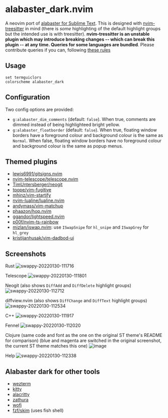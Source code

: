 alabaster_dark.nvim
===

A neovim port of [alabaster for Sublime Text](https://github.com/tonsky/sublime-scheme-alabaster). This is designed with [nvim-treesitter](https://github.com/nvim-treesitter/nvim-treesitter) in mind (there is _some_ highlighting of the default highlight groups but the intended use is with treesitter). **nvim-tressitter is an unstable plugin which may introduce breaking changes -- which can break this plugin -- at any time. Queries for some languages are bundled**. Please contribute queries if you can, following [these rules](https://github.com/tonsky/sublime-scheme-alabaster#motivation)

## Usage
```vim
set termguiclors
colorscheme alabaster_dark
```
## Configuration
Two config options are provided:
- `g:alabaster_dim_comments` (default: `false`). When true, comments are dimmed instead of being highlighteed bright yellow.
- `g:alabaster_floatborder` (default: `false`).
    When true, floating window borders have a foreground colour and background colour is the same as `Normal`.
    When false, floating window borders have no foreground colour and background colour is the same as popup menus.

## Themed plugins
- [lewis6991/gitsigns.nvim](https://github.com/lewis6991/gitsigns.nvim)
- [nvim-telescope/telescope.nvim](https://github.com/nvim-telescope/telescope.nvim)
- [TimUntersberger/neogit](https://github.com/TimUntersberger/neogit)
- [tpope/vim-fugitive](https://github.com/tpope/vim-fugitive)
- [mhinz/vim-startify](https://github.com/mhinz/vim-startify)
- [nvim-lualine/lualine.nvim](https://github.com/nvim-lualine/lualine.nvim)
- [andymass/vim-matchup](https://github.com/andymass/vim-matchup)
- [phaazon/hop.nvim](https://github.com/phaazon/hop.nvim)
- [ggandor/lightspeed.nvim](https://github.com/ggandor/lightspeed.nvim)
- [p00f/nvim-ts-rainbow](https://github.com/p00f/nvim-ts-rainbow)
- [mizlan/iswap.nvim](https://github.com/mizlan/iswap.nvim): use `ISwapSnipe` for `hl_snipe` and `ISwapGrey` for `hl_grey`
- [kristijanhusak/vim-dadbod-ui](https://github.com/kristijanhusak/vim-dadbod-ui)

## Screenshots

Rust
![swappy-20220130-111716](https://user-images.githubusercontent.com/36493671/151688511-c5d31f0d-80e7-4bee-a148-0171a608e5f2.png)

Telescope
![swappy-20220130-111801](https://user-images.githubusercontent.com/36493671/151688522-c2d3a5d9-f97f-4eba-9b28-f562eebd2491.png)

Neogit (also shows `DiffAdd` and `DiffDelete` highlight groups)
![swappy-20220130-112712](https://user-images.githubusercontent.com/36493671/151688542-657660cc-5478-4341-9ee1-553977e45408.png)

diffview.nvim (also shows `DiffChange` and `DiffText` highlight groups)
![swappy-20220130-112534](https://user-images.githubusercontent.com/36493671/151688555-cdfd45c6-4e9e-48fe-bb0c-3c5191de9906.png)

C++
![swappy-20220130-111917](https://user-images.githubusercontent.com/36493671/151689029-32c664ac-5514-46cf-9326-70b208849e5c.png)

Fennel
![swappy-20220130-112020](https://user-images.githubusercontent.com/36493671/151689036-56eb672d-f3ec-4784-aa62-582be472310d.png)

Clojure (same code and font as the one on the original ST theme's README for comparison)
(blue and magenta are switched in the original screenshot, the current ST theme matches this one)
![image](https://user-images.githubusercontent.com/36493671/159711835-cf18d1c4-6940-414a-830b-a7096268b014.png)

Help
![swappy-20220130-112338](https://user-images.githubusercontent.com/36493671/151689040-8eeeabdd-2aaa-418c-a3ab-8a7e09596abc.png)



## Alabaster dark for other tools
- [wezterm](https://gist.github.com/p00f/ed538cf8a811184b23e065c0a5d3fc36)
- [kitty](https://gist.github.com/p00f/ff17b05ff918559852ca7cb9d89432c1)
- [alacritty](https://gist.github.com/p00f/37173508c85e33a4efa7aa394c0b763f)
- [zathura](https://gist.github.com/p00f/aad0abbd3a9cef67562a8ea1aadd2a2e)
- [wofi](https://gist.github.com/p00f/46f41a8c2d85e5edf13fcd38ed130faa)
- [fzf/skim](https://gist.github.com/p00f/9d159123c78cbcf8e716c362cfd4eb2b) (uses fish shell)

